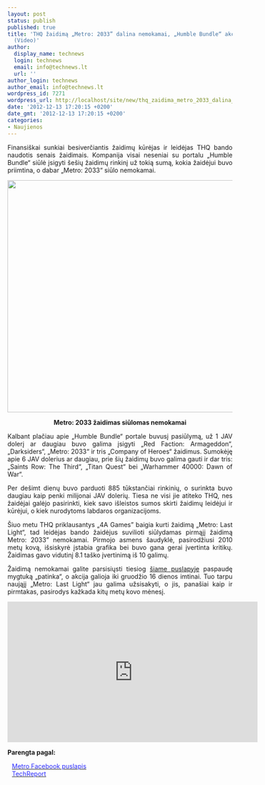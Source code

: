 ```yaml
---
layout: post
status: publish
published: true
title: 'THQ žaidimą „Metro: 2033” dalina nemokamai, „Humble Bundle“ akcija nusisekė
  (Video)'
author:
  display_name: technews
  login: technews
  email: info@technews.lt
  url: ''
author_login: technews
author_email: info@technews.lt
wordpress_id: 7271
wordpress_url: http://localhost/site/new/thq_zaidima_metro_2033_dalina_nemokamai_humble_bundle_akcija_nusiseke_video/
date: '2012-12-13 17:20:15 +0200'
date_gmt: '2012-12-13 17:20:15 +0200'
categories:
- Naujienos
---
```

<p style="text-align:justify">Finansiškai sunkiai besiverčiantis žaidimų kūrėjas ir leidėjas THQ bando naudotis senais žaidimais. Kompanija visai neseniai su portalu „Humble Bundle“ siūlė įsigyti šešių žaidimų rinkinį už tokią sumą, kokia žaidėjui buvo priimtina, o dabar „Metro: 2033“ siūlo nemokamai.</p>
<p style="text-align:center"> <a target="blank" href="http://www.technologijos.lt/upload/image/n/technologijos/it/S-30072/Metro-2033-Screen.jpg"><img alt="" src="http://www.technologijos.lt/upload/image/n/technologijos/it/S-30072/1-Metro-2033-Screen.jpg" style="width: 520px;" /></a></p>
<div style="text-align:center"> <strong>Metro: 2033 žaidimas siūlomas nemokamai</strong><br/><em></em></div>
<div style="text-align:justify"><!--[if gte mso 9]><![endif]--><!--[if gte mso 9]><xml></p>
<p>  Normal<br />
  0</p>
<p>  false<br />
  false<br />
  false</p>
<p>  EN-US<br />
  X-NONE<br />
  X-NONE</p>
<p></xml><![endif]--><!--[if gte mso 9]><![endif]--><!--[if gte mso 10]></p>
<style>
 /* Style Definitions */<br />
 table.MsoNormalTable<br />
	{mso-style-name:"Table Normal";<br />
	mso-style-parent:"";<br />
	line-height:115%;<br />
	font-size:11.0pt;"Calibri","sans-serif";<br />
	mso-bidi-"Times New Roman";}<br />
</style>
<p><![endif]--></p>
<p><span>Kalbant plačiau apie &bdquo;Humble Bundle&ldquo; portale buvusį pasiūlymą, už 1 JAV dolerį ar daugiau buvo galima įsigyti &bdquo;Red Faction: Armageddon&ldquo;, &bdquo;Darksiders&ldquo;, &bdquo;Metro: 2033&ldquo; ir tris &bdquo;Company of Heroes&ldquo; žaidimus. Sumokėję apie 6 JAV dolerius ar daugiau, prie šių žaidimų buvo galima gauti ir dar tris: &bdquo;Saints Row: The Third&ldquo;, &bdquo;Titan Quest&ldquo; bei &bdquo;Warhammer 40000: Dawn of War&ldquo;.<br /></span></p>
<p>Per dešimt dienų buvo parduoti 885 t<span>ūkstančiai rinkinių, o surinkta buvo daugiau kaip penki milijonai JAV dolerių. Tiesa ne visi jie atiteko THQ, nes žaidėjai galėjo pasirinkti, kiek savo išleistos sumos skirti žaidimų leidėjui ir kūrėjui, o kiek nurodytoms labdaros organizacijoms.</span></p>
<p>Šiuo metu THQ priklausantys &bdquo;4A Games&rdquo;<span> baigia kurti žaidimą &bdquo;Metro: Last Light&ldquo;, tad leidėjas bando žaidėjus suvilioti siūlydamas pirmąjį žaidimą Metro: 2033</span>&rdquo; nemokamai. Pirmojo asmens šaudyklė, pasirodžiusi 2010 met<span>ų kovą, išsiskyrė įstabia grafika bei buvo gana gerai įvertinta kritikų. Žaidimas gavo vidutinį 8.1 taško įvertinimą iš 10 galimų.<br /></span></p>
<p><span>Žaidimą nemokamai galite parsisiųsti tiesiog <a href="www.facebook.com/MetroVideoGame?sk=app_395840630491782">šiame puslapyje</a> paspaudę mygtuką &bdquo;patinka&ldquo;, o akcija galioja iki gruodžio 16 dienos imtinai. Tuo tarpu naująjį &bdquo;Metro: Last Light&ldquo; jau galima užsisakyti, o jis, panašiai kaip ir pirmtakas, pasirodys kažkada kitų metų kovo mėnesį.</span></p>
<p style="text-align: center;"><iframe width="560" height="315" frameborder="0" src="http://www.youtube.com/embed/unN8ItC_rQ4" allowfullscreen=""></iframe></p>
</div>
<p><strong>Parengta pagal:</strong></p>
<p style="margin:0px 0px 0px 10px"><a target="blank" href="https://www.facebook.com/MetroVideoGame?sk=app_395840630491782"><span style="color:#2E2EFE">Metro Facebook puslapis</span></a></p>
<p style="margin:0px 0px 0px 10px"><a target="blank" href="http://techreport.com/news/24050/new-last-light-trailer-comes-with-free-copy-of-metro-2033"><span style="color:#2E2EFE">TechReport</span></a></p>
